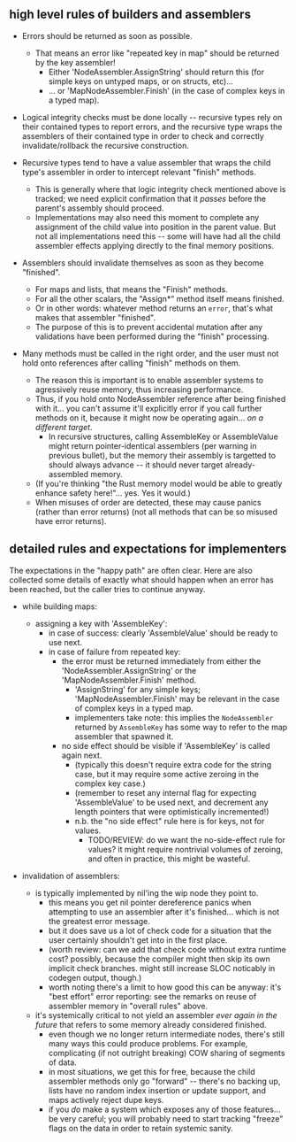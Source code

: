
high level rules of builders and assemblers
-------------------------------------------

- Errors should be returned as soon as possible.
	- That means an error like "repeated key in map" should be returned by the key assembler!
		- Either 'NodeAssembler.AssignString' should return this (for simple keys on untyped maps, or on structs, etc)...
		- ... or 'MapNodeAssembler.Finish' (in the case of complex keys in a typed map).

- Logical integrity checks must be done locally -- recursive types rely on their contained types to report errors, and the recursive type wraps the assemblers of their contained type in order to check and correctly invalidate/rollback the recursive construction.

- Recursive types tend to have a value assembler that wraps the child type's assembler in order to intercept relevant "finish" methods.
	- This is generally where that logic integrity check mentioned above is tracked; we need explicit confirmation that it *passes* before the parent's assembly should proceed.
	- Implementations may also need this moment to complete any assignment of the child value into position in the parent value.  But not all implementations need this -- some will have had all the child assembler effects applying directly to the final memory positions.

- Assemblers should invalidate themselves as soon as they become "finished".
	- For maps and lists, that means the "Finish" methods.
	- For all the other scalars, the "Assign*" method itself means finished.
	- Or in other words: whatever method returns an `error`, that's what makes that assembler "finished".
	- The purpose of this is to prevent accidental mutation after any validations have been performed during the "finish" processing.

- Many methods must be called in the right order, and the user must not hold onto references after calling "finish" methods on them.
	- The reason this is important is to enable assembler systems to agressively reuse memory, thus increasing performance.
	- Thus, if you hold onto NodeAssembler reference after being finished with it... you can't assume it'll explicitly error if you call further methods on it, because it might now be operating again... _on a different target_.
		- In recursive structures, calling AssembleKey or AssembleValue might return pointer-identical assemblers (per warning in previous bullet), but the memory their assembly is targetted to should always advance -- it should never target already-assembled memory.
	- (If you're thinking "the Rust memory model would be able to greatly enhance safety here!"... yes.  Yes it would.)
	- When misuses of order are detected, these may cause panics (rather than error returns) (not all methods that can be so misused have error returns).


detailed rules and expectations for implementers
------------------------------------------------

The expectations in the "happy path" are often clear.
Here are also collected some details of exactly what should happen when an error has been reached,
but the caller tries to continue anyway.

- while building maps:
	- assigning a key with 'AssembleKey':
		- in case of success: clearly 'AssembleValue' should be ready to use next.
		- in case of failure from repeated key:
			- the error must be returned immediately from either the 'NodeAssembler.AssignString' or the 'MapNodeAssembler.Finish' method.
				- 'AssignString' for any simple keys; 'MapNodeAssembler.Finish' may be relevant in the case of complex keys in a typed map.
				- implementers take note: this implies the `NodeAssembler` returned by `AssembleKey` has some way to refer to the map assembler that spawned it.
			- no side effect should be visible if 'AssembleKey' is called again next.
				- (typically this doesn't require extra code for the string case, but it may require some active zeroing in the complex key case.)
				- (remember to reset any internal flag for expecting 'AssembleValue' to be used next, and decrement any length pointers that were optimistically incremented!)
				- n.b. the "no side effect" rule here is for keys, not for values.
					- TODO/REVIEW: do we want the no-side-effect rule for values?  it might require nontrivial volumes of zeroing, and often in practice, this might be wasteful.

- invalidation of assemblers:
	- is typically implemented by nil'ing the wip node they point to.
		- this means you get nil pointer dereference panics when attempting to use an assembler after it's finished... which is not the greatest error message.
		- but it does save us a lot of check code for a situation that the user certainly shouldn't get into in the first place.
		- (worth review: can we add that check code without extra runtime cost?  possibly, because the compiler might then skip its own implicit check branches.  might still increase SLOC noticably in codegen output, though.)
		- worth noting there's a limit to how good this can be anyway: it's "best effort" error reporting: see the remarks on reuse of assembler memory in "overall rules" above.
	- it's systemically critical to not yield an assembler _ever again in the future_ that refers to some memory already considered finished.
		- even though we no longer return intermediate nodes, there's still many ways this could produce problems.  For example, complicating (if not outright breaking) COW sharing of segments of data.
		- in most situations, we get this for free, because the child assembler methods only go "forward" -- there's no backing up, lists have no random index insertion or update support, and maps actively reject dupe keys.
		- if you *do* make a system which exposes any of those features... be very careful; you will probably need to start tracking "freeze" flags on the data in order to retain systemic sanity.

